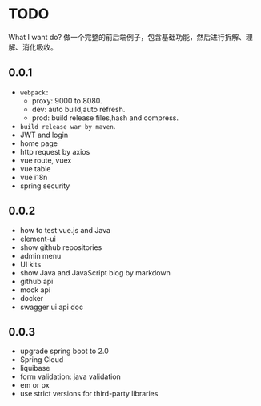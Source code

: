 # TODO
What I want do?
做一个完整的前后端例子，包含基础功能，然后进行拆解、理解、消化吸收。

## 0.0.1
* `webpack:`
  + proxy: 9000 to 8080.
  + dev: auto build,auto refresh.
  + prod: build release files,hash and compress.
* `build release war by maven`.
* JWT and login
* home page
* http request by axios
* vue route, vuex
* vue table
* vue i18n
* spring security



## 0.0.2
* how to test vue.js and Java
* element-ui
* show github repositories
* admin menu
* UI kits
* show Java and JavaScript blog by markdown
* github api
* mock api
* docker
* swagger ui api doc


## 0.0.3
* upgrade spring boot to 2.0
* Spring Cloud
* liquibase
* form validation: java validation
* em or px
* use strict versions for third-party libraries
